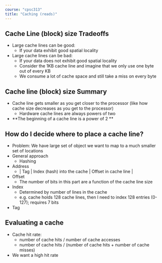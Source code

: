 ```yaml
---
course: "cpsc313"
title: "Caching (reads)"
---
```


## Cache Line (block) size Tradeoffs
- Large cache lines can be good:
    - If your data exhibit good spatial locality
- Large cache lines can be bad:
    - If your data does not exhibit good spatial locality
    - Consider the 1KB cache line and imagine that we only use one byte out of every KB
    - We consume a lot of cache space and still take a miss on every byte

    
## Cache line (block) size Summary
- Cache line gets smaller as you get closer to the processor (like how cache size decreases as you get to the processor)
    - Hardware cache lines are always powers of two
- **The beginning of a cache line is a power of 2 **

## How do I decide where to place a cache line?
- Problem: We have large set of object we want to map to a much smaller set of locations
- General approach
    - Hashing
- Address
    - | Tag | Index (hash) into the cache | Offset in cache line |
- Offset
    - The number of bits in this part are a function of the cache line size
- Index
    - Determined by number of lines in the cache
    - e.g. cache holds 128 cache lines, then I need to index 128 entries (0-127); requires 7 bits
- Tag

## Evaluating a cache
- Cache hit rate:
    - number of cache hits / number of cache accesses
    - number of cache hits / (number of cache hits + number of cache misses)
- We want a high hit rate